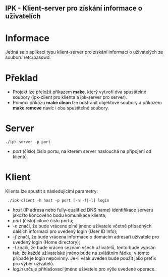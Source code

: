 ## IPK - Klient-server pro získání informace o uživatelích
# Informace
Jedná se o aplikaci typu klient-server pro získání informací o uživatelých ze souboru /etc/passwd.
# Překlad
 - Projekt lze přeložit příkazem **make**, který vytvoří dva spustitelné
   soubory (ipk-client pro klienta a ipk-server pro server).
 - Pomocí příkazu **make clean** lze odstranit objektové soubory a
   příkazem **make remove** navíc i oba spustitelné soubory.
# Server

    ./ipk-server -p port

-   _port_ (číslo) číslo portu, na kterém server naslouchá na připojení od klientů.
# Klient
Klienta lze spustit s následujícími parametry:


     ./ipk-client -h host -p port [-n|-f|-l] login

-   _host_ (IP adresa nebo fully-qualified DNS name) identifikace serveru jakožto koncového bodu komunikace klienta;
-   _port_ (číslo) cílové číslo portu;
-   _-n_ značí, že bude vráceno plné jméno uživatele včetně případných dalších informací pro uvedený login (User ID Info);
-   _-f_ značí, že bude vrácena informace o domácím adresáři uživatele pro uvedený login (Home directory);
-   _-l_ značí, že bude vrácen seznam všech uživatelů, tento bude vypsán tak, že každé uživatelské jméno bude na zvláštním řádku; v tomto případě je login nepovinný. Je-li však uveden bude použit jako prefix pro výběr uživatelů.
-   _login_ určuje přihlašovací jméno uživatele pro výše uvedené operace.

